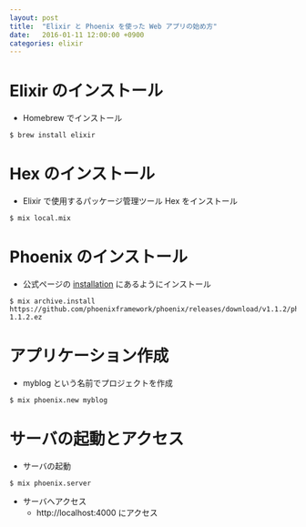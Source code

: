 ```yaml
---
layout: post
title:  "Elixir と Phoenix を使った Web アプリの始め方"
date:   2016-01-11 12:00:00 +0900
categories: elixir
---
```


# Elixir のインストール
* Homebrew でインストール

```
$ brew install elixir
```

# Hex のインストール
* Elixir で使用するパッケージ管理ツール Hex をインストール

```
$ mix local.mix
```

# Phoenix のインストール
* 公式ページの [installation](http://www.phoenixframework.org/docs/installation#section-phoenix) にあるようにインストール

```
$ mix archive.install https://github.com/phoenixframework/phoenix/releases/download/v1.1.2/phoenix_new-1.1.2.ez
```

# アプリケーション作成
* myblog という名前でプロジェクトを作成

```
$ mix phoenix.new myblog
```

# サーバの起動とアクセス
* サーバの起動

```
$ mix phoenix.server
```

* サーバへアクセス
    * http://localhost:4000 にアクセス

